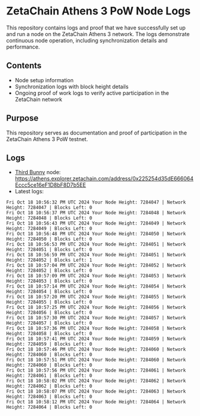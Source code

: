 # ZetaChain Athens 3 PoW Node Logs
This repository contains logs and proof that we have successfully set up and run a node on the ZetaChain Athens 3 network. The logs demonstrate continuous node operation, including synchronization details and performance.

## Contents
- Node setup information
- Synchronization logs with block height details
- Ongoing proof of work logs to verify active participation in the ZetaChain network

## Purpose
This repository serves as documentation and proof of participation in the ZetaChain Athens 3 PoW testnet.

## Logs

- [Third Bunny](https://thirdbunny.xyz/) node: https://athens.explorer.zetachain.com/address/0x225254d35dE666064Eccc5ce16eF1D8bF8D7b5EE
- Latest logs:
```
Fri Oct 18 10:56:32 PM UTC 2024 Your Node Height: 7284047 | Network Height: 7284047 | Blocks Left: 0
Fri Oct 18 10:56:37 PM UTC 2024 Your Node Height: 7284048 | Network Height: 7284048 | Blocks Left: 0
Fri Oct 18 10:56:43 PM UTC 2024 Your Node Height: 7284049 | Network Height: 7284049 | Blocks Left: 0
Fri Oct 18 10:56:48 PM UTC 2024 Your Node Height: 7284050 | Network Height: 7284050 | Blocks Left: 0
Fri Oct 18 10:56:53 PM UTC 2024 Your Node Height: 7284051 | Network Height: 7284051 | Blocks Left: 0
Fri Oct 18 10:56:59 PM UTC 2024 Your Node Height: 7284051 | Network Height: 7284052 | Blocks Left: 1
Fri Oct 18 10:57:04 PM UTC 2024 Your Node Height: 7284052 | Network Height: 7284052 | Blocks Left: 0
Fri Oct 18 10:57:09 PM UTC 2024 Your Node Height: 7284053 | Network Height: 7284053 | Blocks Left: 0
Fri Oct 18 10:57:14 PM UTC 2024 Your Node Height: 7284054 | Network Height: 7284054 | Blocks Left: 0
Fri Oct 18 10:57:20 PM UTC 2024 Your Node Height: 7284055 | Network Height: 7284055 | Blocks Left: 0
Fri Oct 18 10:57:25 PM UTC 2024 Your Node Height: 7284056 | Network Height: 7284056 | Blocks Left: 0
Fri Oct 18 10:57:30 PM UTC 2024 Your Node Height: 7284057 | Network Height: 7284057 | Blocks Left: 0
Fri Oct 18 10:57:36 PM UTC 2024 Your Node Height: 7284058 | Network Height: 7284058 | Blocks Left: 0
Fri Oct 18 10:57:41 PM UTC 2024 Your Node Height: 7284059 | Network Height: 7284059 | Blocks Left: 0
Fri Oct 18 10:57:46 PM UTC 2024 Your Node Height: 7284060 | Network Height: 7284060 | Blocks Left: 0
Fri Oct 18 10:57:51 PM UTC 2024 Your Node Height: 7284060 | Network Height: 7284060 | Blocks Left: 0
Fri Oct 18 10:57:56 PM UTC 2024 Your Node Height: 7284061 | Network Height: 7284061 | Blocks Left: 0
Fri Oct 18 10:58:02 PM UTC 2024 Your Node Height: 7284062 | Network Height: 7284062 | Blocks Left: 0
Fri Oct 18 10:58:07 PM UTC 2024 Your Node Height: 7284063 | Network Height: 7284063 | Blocks Left: 0
Fri Oct 18 10:58:12 PM UTC 2024 Your Node Height: 7284064 | Network Height: 7284064 | Blocks Left: 0
```
